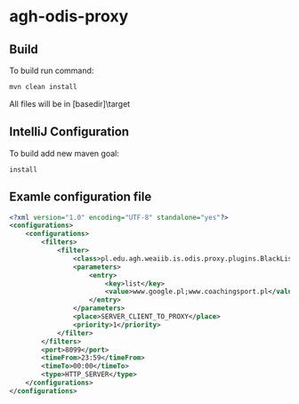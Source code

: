 # agh-odis-proxy

## Build
To build run command:
```bash
mvn clean install
```

All files will be in [basedir]\target

## IntelliJ Configuration
To build add new maven goal:
```
install
```

## Examle configuration file
```xml
<?xml version="1.0" encoding="UTF-8" standalone="yes"?>
<configurations>
    <configurations>
        <filters>
            <filter>
                <class>pl.edu.agh.weaiib.is.odis.proxy.plugins.BlackListUrlsPlugin</class>
                <parameters>
                    <entry>
                        <key>list</key>
                        <value>www.google.pl;www.coachingsport.pl</value>
                    </entry>
                </parameters>
                <place>SERVER_CLIENT_TO_PROXY</place>
                <priority>1</priority>
            </filter>
        </filters>
        <port>8099</port>
        <timeFrom>23:59</timeFrom>
        <timeTo>00:00</timeTo>
        <type>HTTP_SERVER</type>
    </configurations>
</configurations>
```
